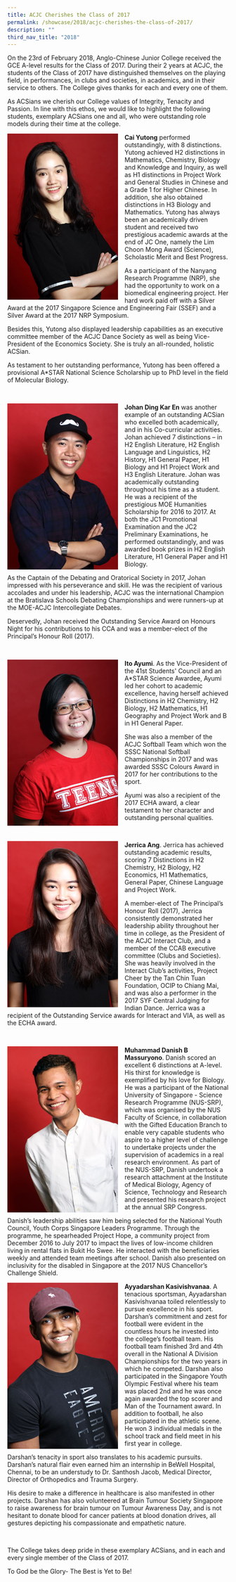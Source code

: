 ```yaml
---
title: ACJC Cherishes the Class of 2017
permalink: /showcase/2018/acjc-cherishes-the-class-of-2017/
description: ""
third_nav_title: "2018"
---
```

On the 23rd of February 2018, Anglo-Chinese Junior College received the GCE A-level results for the Class of 2017. During their 2 years at ACJC, the students of the Class of 2017 have distinguished themselves on the playing field, in performances, in clubs and societies, in academics, and in their service to others. The College gives thanks for each and every one of them.

As ACSians we cherish our College values of Integrity, Tenacity and Passion. In line with this ethos, we would like to highlight the following students, exemplary ACSians one and all, who were outstanding role models during their time at the college.

<img src="/images/Cai-Yutong.jpeg" style="width: 50%; margin-right:15px;" align="left"> **Cai Yutong**&nbsp;performed outstandingly, with 8 distinctions. Yutong achieved H2 distinctions in Mathematics, Chemistry, Biology and Knowledge and Inquiry, as well as H1 distinctions in Project Work and General Studies in Chinese and a Grade 1 for Higher Chinese. In addition, she also obtained distinctions in H3 Biology and Mathematics. Yutong has always been an academically driven student and received two prestigious academic awards at the end of JC One, namely the Lim Choon Mong Award (Science), Scholastic Merit and Best Progress.

  

As a participant of the Nanyang Research Programme (NRP), she had the opportunity to work on a biomedical engineering project. Her hard work paid off with a Silver Award at the 2017 Singapore Science and Engineering Fair (SSEF) and a Silver Award at the 2017 NRP Symposium.

  

Besides this, Yutong also displayed leadership capabilities as an executive committee member of the ACJC Dance Society as well as being Vice-President of the Economics Society. She is truly an all-rounded, holistic ACSian.

  

As testament to her outstanding performance, Yutong has been offered a provisional A\*STAR National Science Scholarship up to PhD level in the field of Molecular Biology.

<br clear="left">

<img src="/images/Johan-Ding.jpeg" style="width: 50%; margin-right:15px;" align="left"> **Johan Ding Kar En**&nbsp;was another example of an outstanding ACSian who excelled both academically, and in his Co-curricular activities. Johan achieved 7 distinctions – in H2 English Literature, H2 English Language and Linguistics, H2 History, H1 General Paper, H1 Biology and H1 Project Work and H3 English Literature. Johan was academically outstanding throughout his time as a student. He was a recipient of the prestigious MOE Humanities Scholarship for 2016 to 2017. At both the JC1 Promotional Examination and the JC2 Preliminary Examinations, he performed outstandingly, and was awarded book prizes in H2 English Literature, H1 General Paper and H1 Biology.

  

As the Captain of the Debating and Oratorical Society in 2017, Johan impressed with his perseverance and skill. He was the recipient of various accolades and under his leadership, ACJC was the international Champion at the Bratislava Schools Debating Championships and were runners-up at the MOE-ACJC Intercollegiate Debates.

Deservedly, Johan received the Outstanding Service Award on Honours Night for his contributions to his CCA and was a member-elect of the Principal’s Honour Roll (2017).

<br clear="left">

<img src="/images/Ayumi.jpeg" style="width: 50%; margin-right:15px;" align="left"> **Ito Ayumi**. As the Vice-President of the 41st Students' Council and an A\*STAR Science Awardee, Ayumi led her cohort to academic excellence, having herself achieved Distinctions in H2 Chemistry, H2 Biology, H2 Mathematics, H1 Geography and Project Work and B in H1 General Paper.

She was also a member of the ACJC Softball Team which won the SSSC National Softball Championships in 2017 and was awarded SSSC Colours Award in 2017 for her contributions to the sport.

Ayumi was also a recipient of the 2017 ECHA award, a clear testament to her character and outstanding personal qualities.

<br clear="left">

<img src="/images/Jerrica1.jpeg" style="width: 50%; margin-right:15px;" align="left"> **Jerrica Ang**. Jerrica has achieved outstanding academic results, scoring 7 Distinctions in H2 Chemistry, H2 Biology, H2 Economics, H1 Mathematics, General Paper, Chinese Language and Project Work.

  

A member-elect of The Principal’s Honour Roll (2017), Jerrica consistently demonstrated her leadership ability throughout her time in college, as the President of the ACJC Interact Club, and a member of the CCAB executive committee (Clubs and Societies). She was heavily involved in the Interact Club’s activities, Project Cheer by the Tan Chin Tuan Foundation, OCIP to Chiang Mai, and was also a performer in the 2017 SYF Central Judging for Indian Dance. Jerrica was a recipient of the Outstanding Service awards for Interact and VIA, as well as the ECHA award.

<br clear="left">

<img src="/images/Danish1.jpeg" style="width: 50%; margin-right:15px;" align="left"> **Muhammad Danish B Massuryono**. Danish scored an excellent 6 distinctions at A-level. His thirst for knowledge is exemplified by his love for Biology. He was a participant of the National University of Singapore - Science Research Programme (NUS-SRP), which was organised by the NUS Faculty of Science, in collaboration with the Gifted Education Branch to enable very capable students who aspire to a higher level of challenge to undertake projects under the supervision of academics in a real research environment. As part of the NUS-SRP, Danish undertook a research attachment at the Institute of Medical Biology, Agency of Science, Technology and Research and presented his research project at the annual SRP Congress.

  

Danish’s leadership abilities saw him being selected for the National Youth Council, Youth Corps Singapore Leaders Programme. Through the programme, he spearheaded Project Hope, a community project from December 2016 to July 2017 to impact the lives of low-income children living in rental flats in Bukit Ho Swee. He interacted with the beneficiaries weekly and attended team meetings after school. Danish also presented on inclusivity for the disabled in Singapore at the 2017 NUS Chancellor’s Challenge Shield.

<img src="/images/Darshan1.jpeg" style="width: 50%; margin-right:15px;" align="left"> **Ayyadarshan Kasivishvanaa**. A tenacious sportsman, Ayyadarshan Kasivishvanaa toiled relentlessly to pursue excellence in his sport. Darshan’s commitment and zest for football were evident in the countless hours he invested into the college’s football team. His football team finished 3rd and 4th overall in the National A Division Championships for the two years in which he competed. Darshan also participated in the Singapore Youth Olympic Festival where his team was placed 2nd and he was once again awarded the top scorer and Man of the Tournament award. In addition to football, he also participated in the athletic scene. He won 3 individual medals in the school track and field meet in his first year in college.

  

Darshan’s tenacity in sport also translates to his academic pursuits. Darshan’s natural flair even earned him an internship in BeWell Hospital, Chennai, to be an understudy to Dr. Santhosh Jacob, Medical Director, Director of Orthopedics and Trauma Surgery.

  

His desire to make a difference in healthcare is also manifested in other projects. Darshan has also volunteered at Brain Tumour Society Singapore to raise awareness for brain tumour on Tumour Awareness Day, and is not hesitant to donate blood for cancer patients at blood donation drives, all gestures depicting his compassionate and empathetic nature.  

<br clear="left">

The College takes deep pride in these exemplary ACSians, and in each and every single member of the Class of 2017.

To God be the Glory- The Best is Yet to Be!
